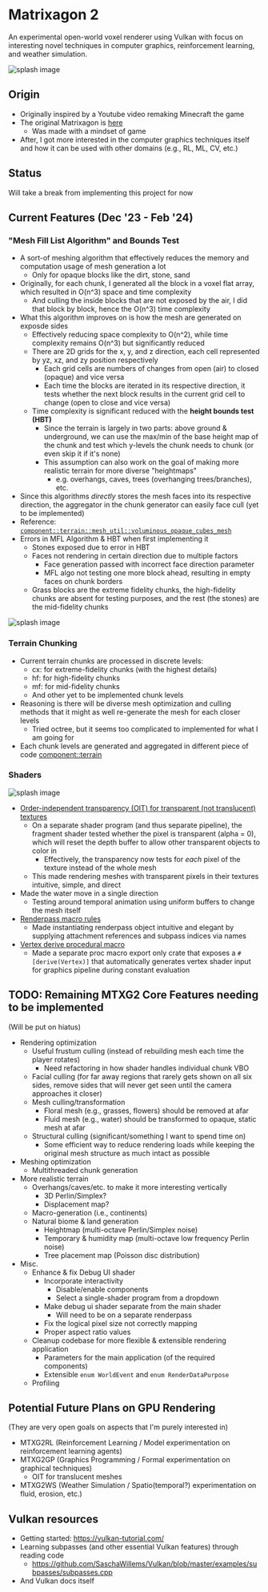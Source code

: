 # Matrixagon 2
An experimental open-world voxel renderer using Vulkan with focus on interesting novel techniques in computer graphics, reinforcement learning, and weather simulation.

![splash image](doc/splash_image.png)

## Origin
- Originally inspired by a Youtube video remaking Minecraft the game
- The original Matrixagon is [here](https://github.com/AndrewHC36/Matrixagon)
  - Was made with a mindset of game
- After, I got more interested in the computer graphics techniques itself and how it can be used with other domains (e.g., RL, ML, CV, etc.)

## Status
Will take a break from implementing this project for now

## Current Features (Dec '23 - Feb '24)
### "Mesh Fill List Algorithm" and Bounds Test
- A sort-of meshing algorithm that effectively reduces the memory and computation usage of mesh generation a lot
  - Only for opaque blocks like the dirt, stone, sand
- Originally, for each chunk, I generated all the block in a voxel flat array, which resulted in O(n^3) space and time complexity
  - And culling the inside blocks that are not exposed by the air, I did that block by block, hence the O(n^3) time complexity
- What this algorithm improves on is how the mesh are generated on exposde sides
  - Effectively reducing space complexity to O(n^2), while time complexity remains O(n^3) but significantly reduced
  - There are 2D grids for the x, y, and z direction, each cell represented by yz, xz, and zy position respectively
    - Each grid cells are numbers of changes from open (air) to closed (opaque) and vice versa
    - Each time the blocks are iterated in its respective direction, it tests whether the next block results in the current grid cell to change (open to close and vice versa)
  - Time complexity is significant reduced with the **height bounds test (HBT)**
    - Since the terrain is largely in two parts: above ground & underground, we can use the max/min of the base height map of the chunk and test which y-levels the chunk needs to chunk (or even skip it if it's none) 
    - This assumption can also work on the goal of making more realistic terrain for more diverse "heightmaps"
      - e.g. overhangs, caves, trees (overhanging trees/branches), etc.
- Since this algorithms *directly* stores the mesh faces into its respective direction, the aggregator in the chunk generator can easily face cull (yet to be implemented)
- Reference: [`component::terrain::mesh_util::voluminous_opaque_cubes_mesh`](src/component/terrain/mesh_util.rs)
- Errors in MFL Algorithm & HBT when first implementing it
  - Stones exposed due to error in HBT
  - Faces not rendering in certain direction due to multiple factors
    - Face generation passed with incorrect face direction parameter
    - MFL algo not testing one more block ahead, resulting in empty faces on chunk borders
  - Grass blocks are the extreme fidelity chunks, the high-fidelity chunks are absent for testing purposes, and the rest (the stones) are the mid-fidelity chunks

![splash image](doc/buggy_mfl_algo.png)

### Terrain Chunking
- Current terrain chunks are processed in discrete levels:
  - cx: for extreme-fidelity chunks (with the highest details)
  - hf: for high-fidelity chunks
  - mf: for mid-fidelity chunks
  - And other yet to be implemented chunk levels
- Reasoning is there will be diverse mesh optimization and culling methods that it might as well re-generate the mesh for each closer levels
  - Tried octree, but it seems too complicated to implemented for what I am going for
- Each chunk levels are generated and aggregated in different piece of code [component::terrain](src/component/terrain)

### Shaders
![splash image](doc/feature_depth_alpha.png)

- [Order-independent transparency (OIT) for transparent (not translucent) textures](src/shader/chunk_transparent.frag)
  - On a separate shader program (and thus separate pipeline), the fragment shader tested whether the pixel is transparent (alpha = 0), which will reset the depth buffer to allow other transparent objects to color in
    - Effectively, the transparency now tests for *each* pixel of the texture instead of the whole mesh
  - This made rendering meshes with transparent pixels in their textures intuitive, simple, and direct
- Made the water move in a single direction
  - Testing around temporal animation using uniform buffers to change the mesh itself
- [Renderpass macro rules](mtxg2-util/src/lib.rs)
  - Made instantiating renderpass object intuitive and elegant by supplying attachment references and subpass indices via names
- [Vertex derive procedural macro](mtxg2-derive/src/lib.rs)
  - Made a separate proc macro export only crate that exposes a `#[derive(Vertex)]` that automatically generates vertex shader input for graphics pipeline during constant evaluation

## TODO: Remaining MTXG2 Core Features needing to be implemented
(Will be put on hiatus)
- Rendering optimization
  - Useful frustum culling (instead of rebuilding mesh each time the player rotates)
    - Need refactoring in how shader handles individual chunk VBO
  - Facial culling (for far away regions that rarely gets shown on all six sides, remove sides that will never get seen until the camera approaches it closer)
  - Mesh culling/transformation
    - Floral mesh (e.g., grasses, flowers) should be removed at afar
    - Fluid mesh (e.g., water) should be transformed to opaque, static mesh at afar
  - Structural culling (significant/something I want to spend time on)
    - Some efficient way to reduce rendering loads while keeping the original mesh structure as much intact as possible
- Meshing optimization
  - Multithreaded chunk generation
- More realistic terrain
  - Overhangs/caves/etc. to make it more interesting vertically
    - 3D Perlin/Simplex?
    - Displacement map?
  - Macro-generation (i.e., continents)
  - Natural biome & land generation
    - Heightmap (multi-octave Perlin/Simplex noise)
    - Temporary & humidity map (multi-octave low frequency Perlin noise)
    - Tree placement map (Poisson disc distribution)
- Misc.
  - Enhance & fix Debug UI shader
    - Incorporate interactivity
      - Disable/enable components
      - Select a single-shader program from a dropdown
    - Make debug ui shader separate from the main shader
      - Will need to be on a separate renderpass
    - Fix the logical pixel size not correctly mapping
    - Proper aspect ratio values
  - Cleanup codebase for more flexible & extensible rendering application
    - Parameters for the main application (of the required components)
    - Extensible `enum WorldEvent` and `enum RenderDataPurpose`
  - Profiling

## Potential Future Plans on GPU Rendering
(They are very open goals on aspects that I'm purely interested in)
- MTXG2RL (Reinforcement Learning / Model experimentation on reinforcement learning agents)
- MTXG2GP (Graphics Programming / Formal experimentation on graphical techniques)
  - OIT for translucent meshes
- MTXG2WS (Weather Simulation / Spatio(temporal?) experimentation on fluid, erosion, etc.)

## Vulkan resources
- Getting started: https://vulkan-tutorial.com/
- Learning subpasses (and other essential Vulkan features) through reading code
  - https://github.com/SaschaWillems/Vulkan/blob/master/examples/subpasses/subpasses.cpp
- And Vulkan docs itself
